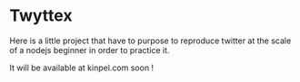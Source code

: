 # Twyttex

Here is a little project that have to purpose to reproduce twitter at the scale of a nodejs beginner in order to practice it.

It will be available at kinpel.com soon !
